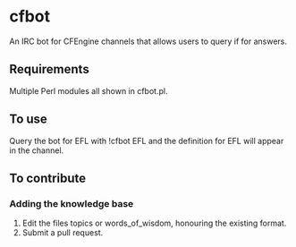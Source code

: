 # cfbot
An IRC bot for CFEngine channels that allows users to query if for answers.

## Requirements

Multiple Perl modules all shown in cfbot.pl.

## To use

Query the bot for EFL with !cfbot EFL and the definition for EFL will appear in the channel.

## To contribute

### Adding the knowledge base

1. Edit the files topics or words\_of\_wisdom, honouring the existing format.
1. Submit a pull request.

